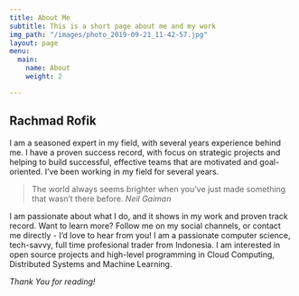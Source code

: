 ```yaml
---
title: About Me
subtitle: This is a short page about me and my work
img_path: "/images/photo_2019-09-21_11-42-57.jpg"
layout: page
menu:
  main:
    name: About
    weight: 2

---
```

## **Rachmad Rofik** 

I am a seasoned expert in my field, with several years experience behind me. I have a proven success record, with focus on strategic projects and helping to build successful, effective teams that are motivated and goal-oriented. I’ve been working in my field for several years.

> The world always seems brighter when you’ve just made something that wasn’t there before. <cite>Neil Gaiman</cite>

I am passionate about what I do, and it shows in my work and proven track record. Want to learn more? Follow me on my social channels, or contact me directly - I’d love to hear from you! I am a passionate computer science, tech-savvy, full time profesional trader from Indonesia. I am interested in open source projects and high-level programming in Cloud Computing, Distributed Systems and Machine Learning.

_Thank You for reading!_